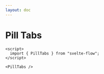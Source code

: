 ```yaml
---
layout: doc
---
```


<script>
  import { PillTabs } from "svelte-flow";
</script>

<h1 class="text-3xl w-full dark:text-white">Pill Tabs</h1>

<div class="container flex flex-wrap justify-center rounded-xl my-4 mx-auto bg-gradient-to-r bg-white dark:bg-gray-900 border border-gray-200 dark:border-gray-700 p-2 sm:p-6">
   <PillTabs />
</div>

```svelte
<script>
  import { PillTabs } from "svelte-flow";
</script>

<PillTabs />

```

